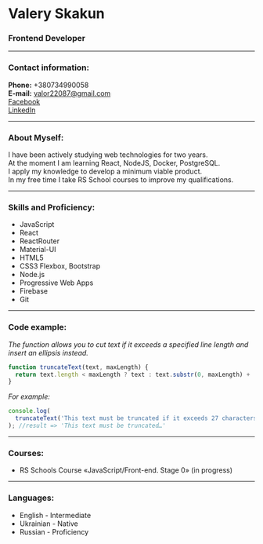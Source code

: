 # Valery Skakun

### Frontend Developer

---

### Contact information:

**Phone:** +380734990058<br>
**E-mail:** valor22087@gmail.com<br>
[Facebook](https://www.facebook.com/profile.php?id=100035702885499)<br>
[LinkedIn](https://www.linkedin.com/in/valeriy-skakun-10242a128/)<br>

---

### About Myself:

I have been actively studying web technologies for two years. <br>
At the moment I am learning React, NodeJS, Docker, PostgreSQL. <br>
I apply my knowledge to develop a minimum viable product. <br>
In my free time I take RS School courses to improve my qualifications.

---

### Skills and Proficiency:

- JavaScript
- React
- ReactRouter
- Material-UI
- HTML5
- CSS3 Flexbox, Bootstrap
- Node.js
- Progressive Web Apps
- Firebase
- Git

---

### Code example:

_The function allows you to cut text if it exceeds a specified line length and insert an ellipsis instead._

```javascript
function truncateText(text, maxLength) {
  return text.length < maxLength ? text : text.substr(0, maxLength) + '…';
}
```

_For example:_

```javascript
console.log(
  truncateText('This text must be truncated if it exceeds 27 characters', 27)
); //result => 'This text must be truncated…'
```

---

### Courses:

- RS Schools Course «JavaScript/Front-end. Stage 0» (in progress)

---

### Languages:

- English \- Intermediate
- Ukrainian \- Native
- Russian \- Proficiency
